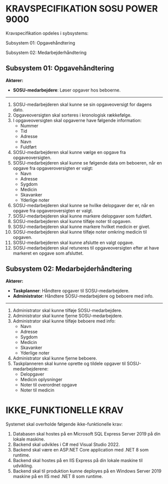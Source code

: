 # KRAVSPECIFIKATION SOSU POWER 9000
Kravspecifikation opdeles i sybsystems:

Subsystem 01: Opgavehåndtering

Subsystem 02: Medarbejderhåndtering

## Subsystem 01: Opgavehåndtering
**Aktører:**
* **SOSU-medarbejdere**: Løser opgaver hos beboerne.
---
01. SOSU-medarbejderen skal kunne se sin opgaveoversigt for dagens dato.
0. Opgaveoversigten skal sorteres i kronologisk rækkefølge.
0. I opgaveoversigten skal opgaverne have følgende information:
    * Nummer
    * Tid
    * Adresse
    * Navn
    * Fuldført
0. SOSU-medarbejderen skal kunne vælge en opgave fra opgaveoversigten.
0. SOSU-medarbejderen skal kunne se følgende data om beboeren, når en opgave fra opgaveroversigten er valgt:   
   * Navn
   * Adresse
   * Sygdom
   * Medicin
   * Skavanker
   * Yderlige noter
0. SOSU-medarbejderen skal kunne se hvilke delopgaver der er, når en opgave fra opgaveroversigten er valgt.
0. SOSU-medarbejderen skal kunne markere delopgaver som fuldført.
0. SOSU-medarbejderen skal kunne tilføje noter til opgaven.
0. SOSU-medarbejderen skal kunne markere hvilket medicin er givet.
0. SOSU-medarbejderen skal kunne tilføje noter omkring medicin til opgaven.
0. SOSU-medarbejderen skal kunne afslutte en valgt opgave.
0. SOSU-medarbejderen skal retuneres til opgaveoversigten efter at have markeret en opgave som afsluttet.

## Subsystem 02: Medarbejderhåndtering
**Aktører:**
* **Taskplanner**: Håndtere opgaver til SOSU-medarbejdere.
* **Administrator**: Håndtere SOSU-medarbejdere og beboere med info.
---
01. Administrator skal kunne tilføje SOSU-medarbejdere.
0. Administrator skal kunne fjerne SOSU-medarbejdere.
0. Administrator skal kunne tilføje beboere med info:
    * Navn
    * Adresse
    * Sygdom
    * Medicin
    * Skavanker
    * Yderlige noter
0. Administrator skal kunne fjerne beboere.
0. Taskplanneren skal kunne oprette og tildele opgaver til SOSU-medarbejderene:
    * Delopgaver
    * Medicin oplysninger
    * Noter til overordnet opgave
    * Noter til medicin

# IKKE_FUNKTIONELLE KRAV
Systemet skal overholde følgende ikke-funktionelle krav:

01. Databasen skal hostes på en Microsoft SQL Express Server 2019 på din lokale maskine.
02. Backend skal udvikles i C# med Visual Studio 2022.
03. Backend skal være en ASP.NET Core application med .NET 8 som runtime.
04. Backend skal hostes på en IIS Express på din lokale maskine til udvikling.
05. Backend skal til produktion kunne deployes på en Windows Server 2019 maskine på en IIS med .NET 8 som runtime.